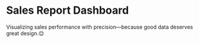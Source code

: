 # Sales Report Dashboard
Visualizing sales performance with precision—because good data deserves great design.😌
